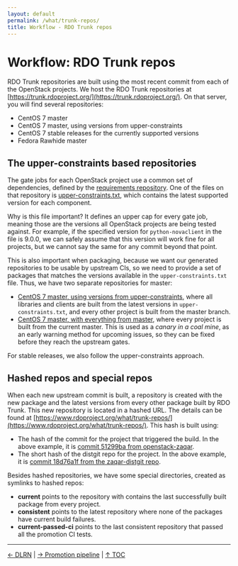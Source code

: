 ```yaml
---
layout: default
permalink: /what/trunk-repos/
title: Workflow - RDO Trunk repos
---
```


# Workflow: RDO Trunk repos

RDO Trunk repositories are built using the most recent commit from each of the OpenStack projects. We host the RDO Trunk repositories at [https://trunk.rdoproject.org/](https://trunk.rdoproject.org/). On that server, you will find several repositories:

- CentOS 7 master
- CentOS 7 master, using versions from upper-constraints
- CentOS 7 stable releases for the currently supported versions
- Fedora Rawhide master

## The upper-constraints based repositories

The gate jobs for each OpenStack project use a common set of dependencies, defined by the [requirements repository](https://github.com/openstack/requirements/). One of the files on that repository is [upper-constraints.txt](https://github.com/openstack/requirements/blob/master/upper-constraints.txt), which contains the latest supported version for each component.

Why is this file important? It defines an upper cap for every gate job, meaning those are the versions all OpenStack projects are being tested against. For example, if the specified version for ``python-novaclient`` in the file is 9.0.0, we can safely assume that this version will work fine for all projects, but we cannot say the same for any commit beyond that point.

This is also important when packaging, because we want our generated repositories to be usable by upstream CIs, so we need to provide a set of packages that matches the versions available in the ``upper-constraints.txt`` file. Thus, we have two separate repositories for master:

- [CentOS 7 master, using versions from upper-constraints](https://trunk.rdoproject.org/centos7), where all libraries and clients are built from the latest versions in ``upper-constraints.txt``, and every other project is built from the master branch.
- [CentOS 7 master, with everything from master](https://trunk.rdoproject.org/centos7-master-head), where every project is built from the current master. This is used as a _canary in a coal mine_, as an early warning method for upcoming issues, so they can be fixed before they reach the upstream gates.

For stable releases, we also follow the upper-constraints approach.

## Hashed repos and special repos

When each new upstream commit is built, a repository is created with the new package and the latest versions from every other package built by RDO Trunk. This new repository is located in a hashed URL. The details can be found at [https://www.rdoproject.org/what/trunk-repos/](https://www.rdoproject.org/what/trunk-repos/). This hash is built using:

- The hash of the commit for the project that triggered the build. In the above example, it is [commit 51299ba from openstack-zaqar](https://github.com/openstack/zaqar/commit/51299ba1eca22462c5560854f53b668ad7872ac7).
- The short hash of the distgit repo for the project. In the above example, it is [commit 18d76a1f from the zaqar-distgit repo](https://github.com/rdo-packages/zaqar-distgit/commit/18d76a1f8b95171e418b52a17001473af7d6fde5).

Besides hashed repositories, we have some special directories, created as symlinks to hashed repos:

- **current** points to the repository with contains the last successfully built package from every project.
- **consistent** points to the latest repository where none of the packages have current build failures.
- **current-passed-ci** points to the last consistent repository that passed all the promotion CI tests.

----

[← DLRN](/what/dlrn) |
[→ Promotion pipeline](/what/promotion-pipeline) |
[↑ TOC](/what) 

